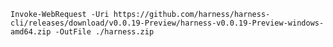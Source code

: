 ```
Invoke-WebRequest -Uri https://github.com/harness/harness-cli/releases/download/v0.0.19-Preview/harness-v0.0.19-Preview-windows-amd64.zip -OutFile ./harness.zip
```

<!---
Potential Scarf cURL
Invoke-WebRequest -Uri 'http://harness.gateway.scarf.sh/v0.0.19-Preview/harness-v0.0.19-Preview-linux-amd64.tar.gz' -MaximumRedirection 10 -OutFile './harness-v0.0.19-Preview-linux-amd64.tar.gz' -PassThru -ErrorAction SilentlyContinue
-->
